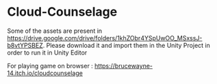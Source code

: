 # Cloud-Counselage

Some of the assets are present in https://drive.google.com/drive/folders/1khZObr4YSpUwOO_MSxssJ-b8vtYPSBEZ.
Please download it and import them in the Unity Project in order to run it in Unity Editor

For playing game on browser : https://brucewayne-14.itch.io/cloudcounselage

